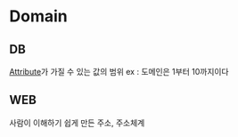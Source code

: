 # Domain
## DB
[Attribute](Attribute)가 가질 수 있는 값의 범위
ex : 도메인은 1부터 10까지이다

## WEB
사람이 이해하기 쉽게 만든 주소,
주소체계